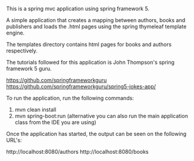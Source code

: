 This is a spring mvc application using spring framework 5.

A simple application that creates a mapping between authors, books and publishers and loads the .html pages using the spring thymeleaf template engine.

The templates directory contains html pages for books and authors respectively.

The tutorials followed for this application is John Thompson's spring framework 5 guru. 

https://github.com/springframeworkguru
https://github.com/springframeworkguru/spring5-jokes-app/

To run the application, run the following commands:
1. mvn clean install
2. mvn spring-boot:run (alternative you can also run the main application class from the IDE you are using)

Once the application has started, the output can be seen on the following URL's:

http://localhost:8080/authors
http://localhost:8080/books